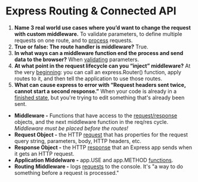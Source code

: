 # Express Routing & Connected API

1. **Name 3 real world use cases where you’d want to change the request with custom middleware.** To validate parameters, to define multiple requests on one route, and to [process](https://scotch.io/tutorials/learn-to-use-the-new-router-in-expressjs-4) requests.
1. **True or false: The route handler is middleware?** True.
1. **In what ways can a middleware function end the process and send data to the browser?** When [validating](https://scotch.io/tutorials/learn-to-use-the-new-router-in-expressjs-4) parameters.
1. **At what point in the request lifecycle can you “inject” middleware?** At the very [beginning](https://scotch.io/tutorials/learn-to-use-the-new-router-in-expressjs-4): you can call an express.Router() function, apply routes to it, and then tell the application to use those routes.
1. **What can cause express to error with “Request headers sent twice, cannot start a second response.”** When your code is already in a [finished state](https://stackoverflow.com/questions/7042340/error-cant-set-headers-after-they-are-sent-to-the-client), but you're trying to edit something that's already been sent.



- **Middleware -** Functions that have access to the [request/response](https://expressjs.com/en/guide/using-middleware.html) objects, and the next middleware function in the req/res cycle. *Middleware must be placed before the routes!*
- **Request Object -** the HTTP [request](https://expressjs.com/en/4x/api.html#req) that has properties for the request query string, parameters, body, HTTP headers, etc.
- **Response Object -** the HTTP [response](https://expressjs.com/en/4x/api.html#res) that an Express app sends when it gets an HTTP request.
- **Application Middelware -** app.USE and app.METHOD [functions](https://expressjs.com/en/guide/using-middleware.html#middleware.application).
- **Routing Middleware -** logs [requests](https://scotch.io/tutorials/learn-to-use-the-new-router-in-expressjs-4) to the console. It's "a way to do something before a request is processed."
